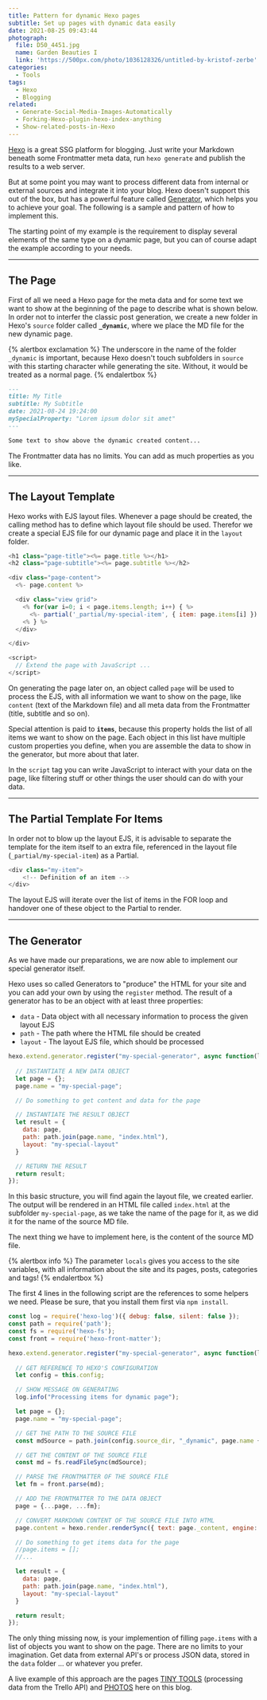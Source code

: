 ```yaml
---
title: Pattern for dynamic Hexo pages
subtitle: Set up pages with dynamic data easily
date: 2021-08-25 09:43:44
photograph:
  file: D50_4451.jpg
  name: Garden Beauties I
  link: 'https://500px.com/photo/1036128326/untitled-by-kristof-zerbe'
categories:
  - Tools
tags:
  - Hexo
  - Blogging
related:
  - Generate-Social-Media-Images-Automatically
  - Forking-Hexo-plugin-hexo-index-anything
  - Show-related-posts-in-Hexo
---
```


[Hexo](https://hexo.io/) is a great SSG platform for blogging. Just write your Markdown beneath some Frontmatter meta data, run ``hexo generate`` and publish the results to a web server.

But at some point you may want to process different data from internal or external sources and integrate it into your blog. Hexo doesn't support this out of the box, but has a powerful feature called [Generator](https://hexo.io/api/generator.html), which helps you to achieve your goal. The following is a sample and pattern of how to implement this.

The starting point of my example is the requirement to display several elements of the same type on a dynamic page, but you can of course adapt the example according to your needs.

<!-- more -->

---

## The Page

First of all we need a Hexo page for the meta data and for some text we want to show at the beginning of the page to describe what is shown below. In order not to interfer the classic post generation, we create a new folder in Hexo's ``source`` folder called **``_dynamic``**, where we place the MD file for the new dynamic page.

{% alertbox exclamation %}
The underscore in the name of the folder ``_dynamic`` is important, because Hexo doesn't touch subfolders in ``source`` with this starting character while generating the site. Without, it would be treated as a normal page.
{% endalertbox %}

```md ./source/_dynamic/my-special-page.md
---
title: My Title
subtitle: My Subtitle
date: 2021-08-24 19:24:00
mySpecialProperty: "Lorem ipsum dolor sit amet"
---

Some text to show above the dynamic created content...

```

The Frontmatter data has no limits. You can add as much properties as you like.

---

## The Layout Template

Hexo works with EJS layout files. Whenever a page should be created, the calling method has to define which layout file should be used. Therefor we create a special EJS file for our dynamic page and place it in the ``layout`` folder.

```js ./themes/&lt;your-theme&gt;/layout/my-special-layout.ejs
<h1 class="page-title"><%= page.title %></h1>
<h2 class="page-subtitle"><%= page.subtitle %></h2>

<div class="page-content">
  <%- page.content %>

  <div class="view grid">
    <% for(var i=0; i < page.items.length; i++) { %>
      <%- partial('_partial/my-special-item', { item: page.items[i] }) %>
    <% } %>
  </div>  

</div>

<script>
  // Extend the page with JavaScript ...
</script>
```

On generating the page later on, an object called ``page`` will be used to process the EJS, with all information we want to show on the page, like ``content`` (text of the Markdown file) and all meta data from the Frontmatter (title, subtitle and so on).

Special attention is paid to **``items``**, because this property holds the list of all items we want to show on the page. Each object in this list have multiple custom properties you define, when you are assemble the data to show in the generator, but more about that later.

In the ``script`` tag you can write JavaScript to interact with your data on the page, like filtering stuff or other things the user should can do with your data.

---

## The Partial Template For Items

In order not to blow up the layout EJS, it is advisable to separate the template for the item itself to an extra file, referenced in the layout file (``_partial/my-special-item``) as a Partial.

```js ./themes/&lt;your-theme&gt;/layout/_partial/my-special-item.ejs
<div class="my-item">
    <!-- Definition of an item -->
</div>
```

The layout EJS will iterate over the list of items in the FOR loop and handover one of these object to the Partial to render.

---

## The Generator

As we have made our preparations, we are now able to implement our special generator itself.

Hexo uses so called Generators to "produce" the HTML for your site and you can add your own by using the ``register`` method. The result of a generator has to be an object with at least three properties:

* ``data`` - Data object with all necessary information to process the given layout EJS
* ``path`` - The path where the HTML file should be created
* ``layout`` - The layout EJS file, which should be processed

```js ./themes/&lt;your-theme&gt;/scripts/my-special-generator.js
hexo.extend.generator.register("my-special-generator", async function(locals) {
  
  // INSTANTIATE A NEW DATA OBJECT
  let page = {};
  page.name = "my-special-page";

  // Do something to get content and data for the page

  // INSTANTIATE THE RESULT OBJECT
  let result = {
    data: page,
    path: path.join(page.name, "index.html"),
    layout: "my-special-layout"
  }

  // RETURN THE RESULT
  return result;  
});
```

In this basic structure, you will find again the layout file, we created earlier. The output will be rendered in an HTML file called ``index.html`` at the subfolder ``my-special-page``, as we take the name of the page for it, as we did it for the name of the source MD file.

The next thing we have to implement here, is the content of the source MD file.

{% alertbox info %}
The parameter ``locals`` gives you access to the site variables, with all information about the site and its pages, posts, categories and tags!
{% endalertbox %}

The first 4 lines in the following script are the references to some helpers we need. Please be sure, that you install them first via ``npm install``.

```js ./themes/&lt;your-theme&gt;/scripts/my-special-generator.js
const log = require('hexo-log')({ debug: false, silent: false });
const path = require('path');
const fs = require('hexo-fs');
const front = require('hexo-front-matter');

hexo.extend.generator.register("my-special-generator", async function(locals) {
  
  // GET REFERENCE TO HEXO'S CONFIGURATION
  let config = this.config;

  // SHOW MESSAGE ON GENERATING
  log.info("Processing items for dynamic page");

  let page = {};
  page.name = "my-special-page";

  // GET THE PATH TO THE SOURCE FILE
  const mdSource = path.join(config.source_dir, "_dynamic", page.name + ".md");

  // GET THE CONTENT OF THE SOURCE FILE
  const md = fs.readFileSync(mdSource);

  // PARSE THE FRONTMATTER OF THE SOURCE FILE
  let fm = front.parse(md);

  // ADD THE FRONTMATTER TO THE DATA OBJECT
  page = {...page, ...fm};

  // CONVERT MARKDOWN CONTENT OF THE SOURCE FILE INTO HTML
  page.content = hexo.render.renderSync({ text: page._content, engine: 'markdown' });

  // Do something to get items data for the page
  //page.items = [];
  //...

  let result = {
    data: page,
    path: path.join(page.name, "index.html"),
    layout: "my-special-layout"
  }

  return result;  
});
```

The only thing missing now, is your implemention of filling ``page.items`` with a list of objects you want to show on the page. There are no limits to your imagination. Get data from external API's or process JSON data, stored in the ``data`` folder ... or whatever you prefer.

A live example of this approach are the pages [TINY TOOLS](/collections/tiny-tools/) (processing data from the Trello API) and [PHOTOS](/photos) here on this blog.
